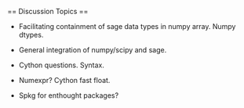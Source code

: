 == Discussion Topics ==

   * Facilitating containment of sage data types in numpy array. Numpy dtypes.

   * General integration of numpy/scipy and sage.

   * Cython questions. Syntax.
  
   * Numexpr? Cython fast float.

   * Spkg for enthought packages?
